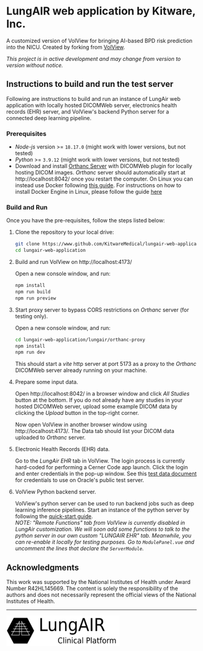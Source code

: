 # LungAIR web application by Kitware, Inc.

A customized version of VolView for bringing AI-based BPD risk prediction into the NICU.
Created by forking from [VolView](https://github.com/kitware/volview).

_This project is in active development and may change from version to version without notice._

## Instructions to build and run the test server
Following are instructions to build and run an instance of LungAir web application with
locally hosted DICOMWeb server, electronics health records (EHR) server, and VolView's
backend Python server for a connected deep learning pipeline.

### Prerequisites
- _Node-js_ version >= `18.17.0` (might work with lower versions, but not tested)
- _Python_ >= `3.9.12` (might work with lower versions, but not tested)
- Download and install [Orthanc Server](https://www.orthanc-server.com/download.php)
  with DICOMWeb plugin for locally hosting DICOM images.
  _Orthanc_ server should automatically start at http://localhost:8042/ once you restart the
  computer. On Linux you can instead use Docker following [this guide](orthanc-docker-quickstart.md).
  For instructions on how to install Docker Engine in Linux, please follow the guide [here](https://docs.docker.com/engine/install/ubuntu/)

### Build and Run
Once you have the pre-requisites, follow the steps listed below:

1. Clone the repository to your local drive:
    ```bash
    git clone https://www.github.com/KitwareMedical/lungair-web-application --branch=lungair-main
    cd lungair-web-application
    ```

2. Build and run VolView on http://localhost:4173/ 

    Open a new console window, and run:
    ```bash
    npm install
    npm run build
    npm run preview
    ```

3. Start proxy server to bypass CORS restrictions on _Orthanc_ server (for testing only).

    Open a new console window, and run:
    ```bash
    cd lungair-web-application/lungair/orthanc-proxy
    npm install
    npm run dev
    ```
    This should start a _vite_ http server at port 5173 as a proxy to the _Orthanc_ DICOMWeb
    server already running on your machine.

4. Prepare some input data.

    Open http://localhost:8042/ in a browser window and click _All Studies_ button at the bottom.
    If you do not already have any studies in your hosted DICOMWeb server, upload some example
    DICOM data by clicking the _Upload_ button in the top-right corner.

    Now open VolView in another browser window using http://localhost:4173/.
    The Data tab should list your DICOM data uploaded to _Orthanc_ server.

5. Electronic Health Records (EHR) data.

   Go to the _LungAir EHR_ tab in VolView. The login process is currently hard-coded for
   performing a Cerner Code app launch. Click the login and enter credentials in the
   pop-up window. See this [test data document](https://docs.google.com/document/d/10RnVyF1etl_17pyCyK96tyhUWRbrTyEcqpwzW-Z-Ybs/edit)
   for credentials to use on Oracle's public test server.

6. VolView Python backend server.

   VolView's python server can be used to run backend jobs such as deep learning inference pipelines.
   Start an instance of the python server by following the [quick-start guide](../documentation/content/doc/server-dev.md#starting-the-server).\
   _NOTE: "Remote Functions" tab from VolView is currently disabled in LungAir customization.
    We will soon add some functions to talk to the python server in our own custom "LUNGAIR EHR" tab.
    Meanwhile, you can re-enable it locally for testing purposes. Go to `ModulePanel.vue` and uncomment the lines that declare the `ServerModule`._

## Acknowledgments

This work was supported by the National Institutes of Health under Award Number R42HL145669.
The content is solely the responsibility of the authors and does not necessarily represent
the official views of the National Institutes of Health.

---

<img src="../lungair/resources/logo.png" width=300 />
